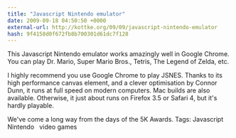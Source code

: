 ```yaml
---
title: "Javascript Nintendo emulator"
date: 2009-09-18 04:50:50 +0000
external-url: http://kottke.org/09/09/javascript-nintendo-emulator
hash: 9f4158d0f672fb8b700301d61dc7f128
---
```


This Javascript Nintendo emulator works amazingly well in Google Chrome. You can play Dr. Mario, Super Mario Bros., Tetris, The Legend of Zelda, etc.


I highly recommend you use Google Chrome to play JSNES. Thanks to its high performance canvas element, and a clever optimisation by Connor Dunn, it runs at full speed on modern computers. Mac builds are also available. Otherwise, it just about runs on Firefox 3.5 or Safari 4, but it's hardly playable.


We've come a long way from the days of the 5K Awards.
 Tags: Javascript   Nintendo   video games

